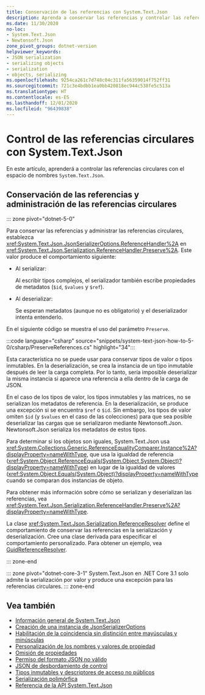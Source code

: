 ```yaml
---
title: Conservación de las referencias con System.Text.Json
description: Aprenda a conservar las referencias y controlar las referencias circulares durante la serialización y deserialización de JSON en .NET.
ms.date: 11/30/2020
no-loc:
- System.Text.Json
- Newtonsoft.Json
zone_pivot_groups: dotnet-version
helpviewer_keywords:
- JSON serialization
- serializing objects
- serialization
- objects, serializing
ms.openlocfilehash: 9254ca261c7d748c04c311fa56359014f752ff31
ms.sourcegitcommit: 721c3e4bdbb1ea0bb420818ec944c538fe5c513a
ms.translationtype: HT
ms.contentlocale: es-ES
ms.lasthandoff: 12/01/2020
ms.locfileid: "96439838"
---
```

# <a name="how-to-handle-circular-references-with-no-locsystemtextjson"></a>Control de las referencias circulares con System.Text.Json

En este artículo, aprenderá a controlar las referencias circulares con el espacio de nombres `System.Text.Json`.

## <a name="preserve-references-and-handle-circular-references"></a>Conservación de las referencias y administración de las referencias circulares

::: zone pivot="dotnet-5-0"

Para conservar las referencias y administrar las referencias circulares, establezca <xref:System.Text.Json.JsonSerializerOptions.ReferenceHandler%2A> en <xref:System.Text.Json.Serialization.ReferenceHandler.Preserve%2A>. Este valor produce el comportamiento siguiente:

* Al serializar:

  Al escribir tipos complejos, el serializador también escribe propiedades de metadatos (`$id`, `$values` y `$ref`).

* Al deserializar:

  Se esperan metadatos (aunque no es obligatorio) y el deserializador intenta entenderlo.

En el siguiente código se muestra el uso del parámetro `Preserve`.

:::code language="csharp" source="snippets/system-text-json-how-to-5-0/csharp/PreserveReferences.cs" highlight="34":::

Esta característica no se puede usar para conservar tipos de valor o tipos inmutables. En la deserialización, se crea la instancia de un tipo inmutable después de leer la carga completa. Por lo tanto, sería imposible deserializar la misma instancia si aparece una referencia a ella dentro de la carga de JSON.

En el caso de los tipos de valor, los tipos inmutables y las matrices, no se serializan los metadatos de referencia. En la deserialización, se produce una excepción si se encuentra `$ref` o `$id`. Sin embargo, los tipos de valor omiten `$id` (y `$values` en el caso de las colecciones) para que sea posible deserializar las cargas que se serializaron mediante Newtonsoft.Json.  Newtonsoft.Json serializa los metadatos de estos tipos.

Para determinar si los objetos son iguales, System.Text.Json usa <xref:System.Collections.Generic.ReferenceEqualityComparer.Instance%2A?displayProperty=nameWithType>, que usa la igualdad de referencia (<xref:System.Object.ReferenceEquals(System.Object,System.Object)?displayProperty=nameWithType>) en lugar de la igualdad de valores (<xref:System.Object.Equals(System.Object)?displayProperty=nameWithType> cuando se comparan dos instancias de objeto.

Para obtener más información sobre cómo se serializan y deserializan las referencias, vea <xref:System.Text.Json.Serialization.ReferenceHandler.Preserve%2A?displayProperty=nameWithType>.

La clase <xref:System.Text.Json.Serialization.ReferenceResolver> define el comportamiento de conservar las referencias en la serialización y deserialización. Cree una clase derivada para especificar el comportamiento personalizado. Para obtener un ejemplo, vea [GuidReferenceResolver](https://github.com/dotnet/docs/blob/9d5e88edbd7f12be463775ffebbf07ac8415fe18/docs/standard/serialization/snippets/system-text-json-how-to-5-0/csharp/GuidReferenceResolverExample.cs).

::: zone-end

::: zone pivot="dotnet-core-3-1"
System.Text.Json en .NET Core 3.1 solo admite la serialización por valor y produce una excepción para las referencias circulares.
::: zone-end

## <a name="see-also"></a>Vea también

* [Información general de System.Text.Json](system-text-json-overview.md)
* [Creación de una instancia de JsonSerializerOptions](system-text-json-configure-options.md)
* [Habilitación de la coincidencia sin distinción entre mayúsculas y minúsculas](system-text-json-character-casing.md)
* [Personalización de los nombres y valores de propiedad](system-text-json-customize-properties.md)
* [Omisión de propiedades](system-text-json-ignore-properties.md)
* [Permiso del formato JSON no válido](system-text-json-invalid-json.md)
* [JSON de desbordamiento de control](system-text-json-handle-overflow.md)
* [Tipos inmutables y descriptores de acceso no públicos](system-text-json-immutability.md)
* [Serialización polimórfica](system-text-json-polymorphism.md)
* [Referencia de la API System.Text.Json](xref:System.Text.Json)
